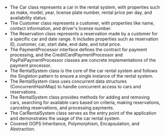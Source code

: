 * The Car class represents a car in the rental system, with properties such as make, model, year, license plate number, rental price per day, and availability status.
* The Customer class represents a customer, with properties like name, contact information, and driver's license number.
* The Reservation class represents a reservation made by a customer for a specific car and date range. It includes properties such as reservation ID, customer, car, start date, end date, and total price.
* The PaymentProcessor interface defines the contract for payment processing, and the CreditCardPaymentProcessor and PayPalPaymentProcessor classes are concrete implementations of the payment processor.
* The RentalSystem class is the core of the car rental system and follows the Singleton pattern to ensure a single instance of the rental system.
* The RentalSystem class uses concurrent data structures (ConcurrentHashMap) to handle concurrent access to cars and reservations.
* The RentalSystem class provides methods for adding and removing cars, searching for available cars based on criteria, making reservations, canceling reservations, and processing payments.
* The CarRentalSystem class serves as the entry point of the application and demonstrates the usage of the car rental system.
* Covered OOPS Inheritance, Polymorphism, Encapsulation, and Abstraction.
